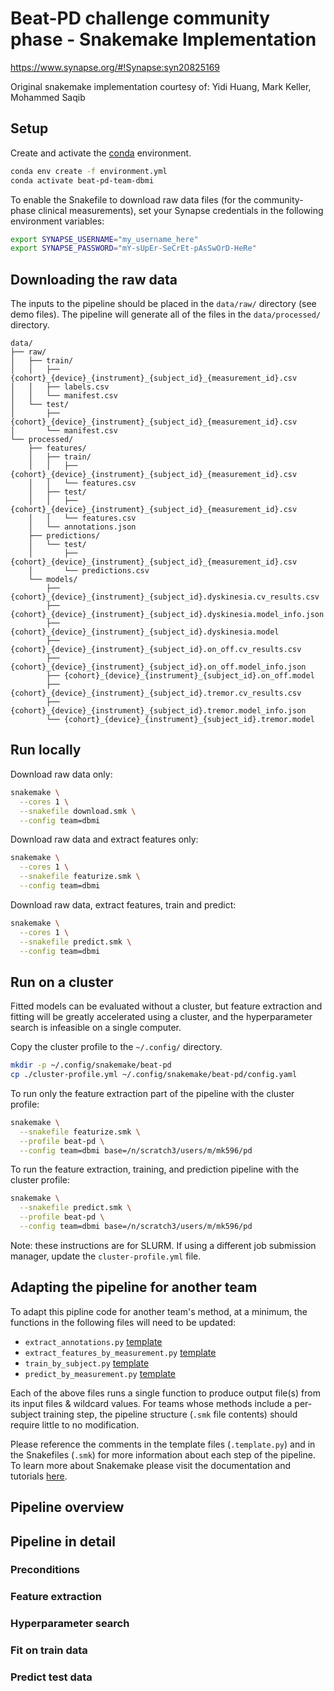 # Beat-PD challenge community phase - Snakemake Implementation
https://www.synapse.org/#!Synapse:syn20825169

Original snakemake implementation courtesy of:
Yidi Huang, Mark Keller, Mohammed Saqib

## Setup

Create and activate the [conda](https://docs.conda.io/en/latest/) environment.

```sh
conda env create -f environment.yml
conda activate beat-pd-team-dbmi
```

To enable the Snakefile to download raw data files (for the community-phase clinical measurements), set your Synapse credentials in the following environment variables:

```sh
export SYNAPSE_USERNAME="my_username_here"
export SYNAPSE_PASSWORD="mY-sUpEr-SeCrEt-pAsSwOrD-HeRe"
```

## Downloading the raw data

The inputs to the pipeline should be placed in the `data/raw/` directory (see demo files).
The pipeline will generate all of the files in the `data/processed/` directory.

```
data/
├── raw/
│   ├── train/
│   │   ├── {cohort}_{device}_{instrument}_{subject_id}_{measurement_id}.csv
│   │   ├── labels.csv
│   │   └── manifest.csv
│   └── test/
│       ├── {cohort}_{device}_{instrument}_{subject_id}_{measurement_id}.csv
│       └── manifest.csv
└── processed/
    ├── features/
    │   ├── train/
    │   │   ├── {cohort}_{device}_{instrument}_{subject_id}_{measurement_id}.csv
    │   │   └── features.csv
    │   ├── test/
    │   │   ├── {cohort}_{device}_{instrument}_{subject_id}_{measurement_id}.csv
    │   │   └── features.csv
    │   └── annotations.json
    ├── predictions/
    │   └── test/
    │       ├── {cohort}_{device}_{instrument}_{subject_id}_{measurement_id}.csv
    │       └── predictions.csv
    └── models/
        ├── {cohort}_{device}_{instrument}_{subject_id}.dyskinesia.cv_results.csv
        ├── {cohort}_{device}_{instrument}_{subject_id}.dyskinesia.model_info.json
        ├── {cohort}_{device}_{instrument}_{subject_id}.dyskinesia.model
        ├── {cohort}_{device}_{instrument}_{subject_id}.on_off.cv_results.csv
        ├── {cohort}_{device}_{instrument}_{subject_id}.on_off.model_info.json
        ├── {cohort}_{device}_{instrument}_{subject_id}.on_off.model
        ├── {cohort}_{device}_{instrument}_{subject_id}.tremor.cv_results.csv
        ├── {cohort}_{device}_{instrument}_{subject_id}.tremor.model_info.json
        └── {cohort}_{device}_{instrument}_{subject_id}.tremor.model
```


## Run locally

Download raw data only:

```sh
snakemake \
  --cores 1 \
  --snakefile download.smk \
  --config team=dbmi
```

Download raw data and extract features only:

```sh
snakemake \
  --cores 1 \
  --snakefile featurize.smk \
  --config team=dbmi
```

Download raw data, extract features, train and predict:

```sh
snakemake \
  --cores 1 \
  --snakefile predict.smk \
  --config team=dbmi
```


## Run on a cluster

Fitted models can be evaluated without a cluster, but feature extraction and fitting will be greatly accelerated using a cluster, and the hyperparameter search is infeasible on a single computer. 

Copy the cluster profile to the `~/.config/` directory.

```sh
mkdir -p ~/.config/snakemake/beat-pd
cp ./cluster-profile.yml ~/.config/snakemake/beat-pd/config.yaml
```

To run only the feature extraction part of the pipeline with the cluster profile:

```sh
snakemake \
  --snakefile featurize.smk \
  --profile beat-pd \
  --config team=dbmi base=/n/scratch3/users/m/mk596/pd
```

To run the feature extraction, training, and prediction pipeline with the cluster profile:

```sh
snakemake \
  --snakefile predict.smk \
  --profile beat-pd \
  --config team=dbmi base=/n/scratch3/users/m/mk596/pd
```

Note: these instructions are for SLURM.
If using a different job submission manager, update the `cluster-profile.yml` file.

## Adapting the pipeline for another team

To adapt this pipline code for another team's method, at a minimum, the functions in the following files will need to be updated:
- `extract_annotations.py` [template](./src/extract_annotations.template.py)
- `extract_features_by_measurement.py` [template](./src/extract_features_by_measurement.template.py)
- `train_by_subject.py` [template](./src/train_by_subject.template.py)
- `predict_by_measurement.py` [template](./src/predict_by_measurement.template.py)

Each of the above files runs a single function to produce output file(s) from its input files & wildcard values.
For teams whose methods include a per-subject training step, the pipeline structure (`.smk` file contents) should require little to no modification.

Please reference the comments in the template files (`.template.py`) and in the Snakefiles (`.smk`) for more information about each step of the pipeline.
To learn more about Snakemake please visit the documentation and tutorials [here](https://snakemake.readthedocs.io/en/stable/index.html).


## Pipeline overview


## Pipeline in detail


### Preconditions
 

### Feature extraction


### Hyperparameter search


### Fit on train data


### Predict test data

